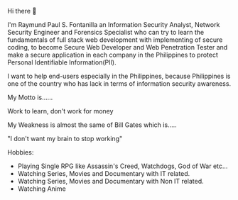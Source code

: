 Hi there 👋

I'm Raymund Paul S. Fontanilla an Information Security Analyst, Network Security Engineer and Forensics Specialist who can try to learn the fundamentals of full stack web development with implementing of secure coding, to become Secure Web Developer and Web Penetration Tester and make a secure application in each company in the Philippines to protect Personal Identifiable Information(PII).

I want to help end-users especially in the Philippines, because Philippines is one of the country who has lack in terms of information security awareness.

My Motto is......

Work to learn, don't work for money

My Weakness is almost the same of Bill Gates which is.....

"I don't want my brain to stop working"

Hobbies:

* Playing Single RPG like Assassin's Creed, Watchdogs, God of War etc...
* Watching Series, Movies and Documentary with IT related.
* Watching Series, Movies and Documentary with Non IT related.
* Watching Anime




